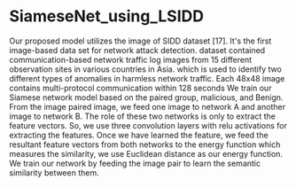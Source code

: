 # SiameseNet_using_LSIDD
Our proposed model utilizes the image of SIDD dataset [17]. It's the first image-based data set for network attack detection. dataset contained communication-based network traffic log images from 15 different observation sites in various countries in Asia. which is used to identify two different types of anomalies in harmless network traffic. Each 48x48 image contains multi-protocol communication within 128 seconds 
We train our Siamese network model based on the paired group, malicious, and Benign. From the image paired image, we feed one image to network A and another image to network B. The role of these two networks is only to extract the feature vectors. So, we use three convolution layers with relu activations for extracting the features. Once we have learned the feature, we feed the resultant feature vectors from both networks to the energy function which measures the similarity, we use Euclidean distance as our energy function. We train our network by feeding the image pair to learn the semantic similarity between them.
